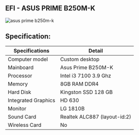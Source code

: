 ## EFI - ASUS PRIME B250M-K
![asus prime b250m-k](https://c1.neweggimages.com/ProductImage/13-132-948-V01.jpg)


## Specification:

&NewLine;
&NewLine;

| Specifications | Detail |
|---|---|
| Computer model  | Custom desktop  |
| Mainboard  |  Asus Prime B250M-K |
| Processor  | Intel i3 7100 3.9 Ghz  |
| Memory  | 8GB RAM DDR4  |
| Hard Disk  | Kingston SSD 128 GB  |
| Integrated Graphics  | HD 630  |
| Monitor  | LG 1810B  |
| Sound Card  |  Realtek ALC887 (layout-id:2)  |
| Wireless Card  | No  |

